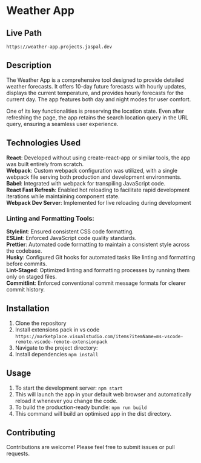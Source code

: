 # Weather App

## Live Path
`https://weather-app.projects.jaspal.dev`

## Description

The Weather App is a comprehensive tool designed to provide detailed weather forecasts. It offers 10-day future forecasts with hourly updates, displays the current temperature, and provides hourly forecasts for the current day. The app features both day and night modes for user comfort.

One of its key functionalities is preserving the location state. Even after refreshing the page, the app retains the search location query in the URL query, ensuring a seamless user experience.

## Technologies Used
**React**: Developed without using create-react-app or similar tools, the app was built entirely from scratch.  
**Webpack**: Custom webpack configuration was utilized, with a single webpack file serving both production and development environments.  
**Babel**: Integrated with webpack for transpiling JavaScript code.  
**React Fast Refresh**: Enabled hot reloading to facilitate rapid development iterations while maintaining component state.  
**Webpack Dev Server**: Implemented for live reloading during development
### Linting and Formatting Tools:
**Stylelint**: Ensured consistent CSS code formatting.  
**ESLint**: Enforced JavaScript code quality standards.  
**Prettier**: Automated code formatting to maintain a consistent style across the codebase.  
**Husky**: Configured Git hooks for automated tasks like linting and formatting before commits.  
**Lint-Staged**: Optimized linting and formatting processes by running them only on staged files.  
**Commitlint**: Enforced conventional commit message formats for clearer commit history.

## Installation
1. Clone the repository
1. Install extensions pack in vs code `https://marketplace.visualstudio.com/items?itemName=ms-vscode-remote.vscode-remote-extensionpack` 
1. Navigate to the project directory:
1. Install dependencies
`npm install`
## Usage
1. To start the development server: `npm start`
1. This will launch the app in your default web browser and automatically reload it whenever you change the code.
1. To build the production-ready bundle: `npm run build`
1. This command will build an optimised app in the dist directory.

## Contributing
Contributions are welcome! Please feel free to submit issues or pull requests.
